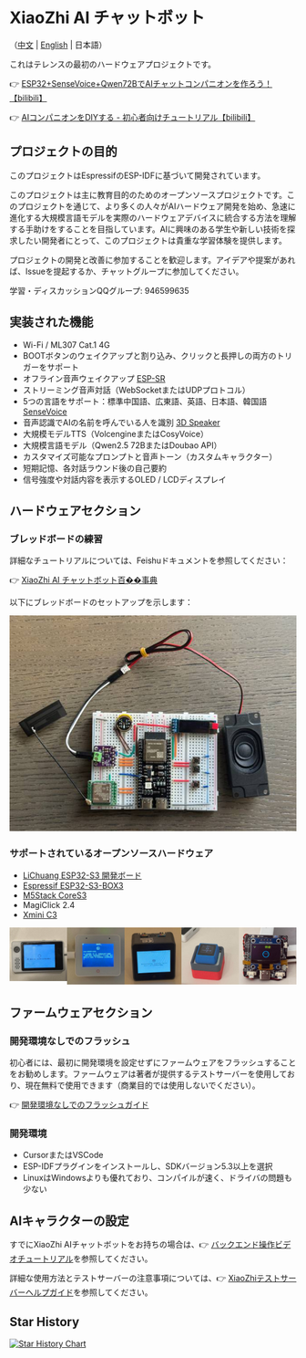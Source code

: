 # XiaoZhi AI チャットボット

（[中文](README.md) | [English](README_en.md) | 日本語）

これはテレンスの最初のハードウェアプロジェクトです。

👉 [ESP32+SenseVoice+Qwen72BでAIチャットコンパニオンを作ろう！【bilibili】](https://www.bilibili.com/video/BV11msTenEH3/?share_source=copy_web&vd_source=ee1aafe19d6e60cf22e60a93881faeba)

👉 [AIコンパニオンをDIYする - 初心者向けチュートリアル【bilibili】](https://www.bilibili.com/video/BV1XnmFYLEJN/)

## プロジェクトの目的

このプロジェクトはEspressifのESP-IDFに基づいて開発されています。

このプロジェクトは主に教育目的のためのオープンソースプロジェクトです。このプロジェクトを通じて、より多くの人々がAIハードウェア開発を始め、急速に進化する大規模言語モデルを実際のハードウェアデバイスに統合する方法を理解する手助けをすることを目指しています。AIに興味のある学生や新しい技術を探求したい開発者にとって、このプロジェクトは貴重な学習体験を提供します。

プロジェクトの開発と改善に参加することを歓迎します。アイデアや提案があれば、Issueを提起するか、チャットグループに参加してください。

学習・ディスカッションQQグループ: 946599635

## 実装された機能

- Wi-Fi / ML307 Cat.1 4G
- BOOTボタンのウェイクアップと割り込み、クリックと長押しの両方のトリガーをサポート
- オフライン音声ウェイクアップ [ESP-SR](https://github.com/espressif/esp-sr)
- ストリーミング音声対話（WebSocketまたはUDPプロトコル）
- 5つの言語をサポート：標準中国語、広東語、英語、日本語、韓国語 [SenseVoice](https://github.com/FunAudioLLM/SenseVoice)
- 音声認識でAIの名前を呼んでいる人を識別 [3D Speaker](https://github.com/modelscope/3D-Speaker)
- 大規模モデルTTS（VolcengineまたはCosyVoice）
- 大規模言語モデル（Qwen2.5 72BまたはDoubao API）
- カスタマイズ可能なプロンプトと音声トーン（カスタムキャラクター）
- 短期記憶、各対話ラウンド後の自己要約
- 信号強度や対話内容を表示するOLED / LCDディスプレイ

## ハードウェアセクション

### ブレッドボードの練習

詳細なチュートリアルについては、Feishuドキュメントを参照してください：

👉 [XiaoZhi AI チャットボット百��事典](https://ccnphfhqs21z.feishu.cn/wiki/F5krwD16viZoF0kKkvDcrZNYnhb?from=from_copylink)

以下にブレッドボードのセットアップを示します：

![ブレッドボードのセットアップ](docs/wiring2.jpg)

### サポートされているオープンソースハードウェア

- <a href="https://oshwhub.com/li-chuang-kai-fa-ban/li-chuang-shi-zhan-pai-esp32-s3-kai-fa-ban" target="_blank" title="LiChuang ESP32-S3 開発ボード">LiChuang ESP32-S3 開発ボード</a>
- <a href="https://github.com/espressif/esp-box" target="_blank" title="Espressif ESP32-S3-BOX3">Espressif ESP32-S3-BOX3</a>
- <a href="https://docs.m5stack.com/zh_CN/core/CoreS3" target="_blank" title="M5Stack CoreS3">M5Stack CoreS3</a>
- MagiClick 2.4
- <a href="https://oshwhub.com/tenclass01/xmini_c3" target="_blank" title="Xmini C3">Xmini C3</a>

<div style="display: flex; justify-content: space-between;">
  <a href="docs/lichuang-s3.jpg" target="_blank" title="LiChuang ESP32-S3 開発ボード">
    <img src="docs/lichuang-s3.jpg" />
  </a>
  <a href="docs/esp32s3-box3.jpg" target="_blank" title="Espressif ESP32-S3-BOX3">
    <img src="docs/esp32s3-box3.jpg" />
  </a>
  <a href="docs/m5stack-cores3.jpg" target="_blank" title="M5Stack CoreS3">
    <img src="docs/m5stack-cores3.jpg" />
  </a>
  <a href="docs/magiclick-2p4.jpg" target="_blank" title="MagiClick 2.4">
    <img src="docs/magiclick-2p4.jpg" />
  </a>
  <a href="docs/xmini-c3.jpg" target="_blank" title="Xmini C3">
    <img src="docs/xmini-c3.jpg" />
  </a>
</div>

## ファームウェアセクション

### 開発環境なしでのフラッシュ

初心者には、最初に開発環境を設定せずにファームウェアをフラッシュすることをお勧めします。ファームウェアは著者が提供するテストサーバーを使用しており、現在無料で使用できます（商業目的では使用しないでください）。

👉 [開発環境なしでのフラッシュガイド](https://ccnphfhqs21z.feishu.cn/wiki/Zpz4wXBtdimBrLk25WdcXzxcnNS)

### 開発環境

- CursorまたはVSCode
- ESP-IDFプラグインをインストールし、SDKバージョン5.3以上を選択
- LinuxはWindowsよりも優れており、コンパイルが速く、ドライバの問題も少ない

## AIキャラクターの設定

すでにXiaoZhi AIチャットボットをお持ちの場合は、👉 [バックエンド操作ビデオチュートリアル](https://www.bilibili.com/video/BV1jUCUY2EKM/)を参照してください。

詳細な使用方法とテストサーバーの注意事項については、👉 [XiaoZhiテストサーバーヘルプガイド](https://xiaozhi.me/help)を参照してください。

## Star History

<a href="https://star-history.com/#78/xiaozhi-esp32&Date">
 <picture>
   <source media="(prefers-color-scheme: dark)" srcset="https://api.star-history.com/svg?repos=78/xiaozhi-esp32&type=Date&theme=dark" />
   <source media="(prefers-color-scheme: light)" srcset="https://api.star-history.com/svg?repos=78/xiaozhi-esp32&type=Date" />
   <img alt="Star History Chart" src="https://api.star-history.com/svg?repos=78/xiaozhi-esp32&type=Date" />
 </picture>
</a> 
